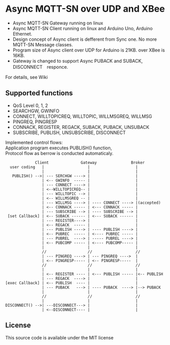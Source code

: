 Async MQTT-SN  over UDP and XBee 
======
*  Async MQTT-SN Gateway running on linux       
*  Async MQTT-SN Client  running on linux and Arduino Uno, Arduino Ethernet.       
*  Design concept of Async client is defferent from Sync one. No more MQTT-SN Message classes.    
*  Program size of Async client over UDP for Arduino is 21KB.  over XBee is 16KB. 
*  Gateway is changed to support Async PUBACK and SUBACK, DISCONNECT　responce.    

For details, see Wiki    

Supported functions
-------------------

*  QoS Level 0, 1, 2    
*  SEARCHGW, GWINFO    
*  CONNECT, WILLTOPICREQ, WILLTOPIC, WILLMSGREQ, WILLMSG    
*  PINGREQ, PINGRESP    
*  CONNACK, REGISTER, REGACK, SUBACK, PUBACK, UNSUBACK     
*  SUBSCRIBE, PUBLISH, UNSUBSCRIBE, DISCONNECT    

Implemented control flows:  
   Application program executes PUBLISH() function,   
   Protocol flow as berrow is conducted automaticaly.  


                 Client              Gateway               Broker
      user coding   |                   |                    |      
                    |                   |                    |    
       PUBLISH() -->| --- SERCHGW ----> |                    |  
                    | <-- GWINFO  ----- |                    |  
                    | --- CONNECT ----> |                    |  
                    | <--WILLTOPICREQ-- |                    |  
                    | --- WILLTOPIC --> |                    |  
                    | <-- WILLMSGREQ -- |                    |  
                    | --- WILLMSG ----> | ---- CONNECT ----> |(accepted)     
                    | <-- CONNACK ----- | <--- CONNACK ----- |  
                    | --- SUBSCRIBE --> | ---- SUBSCRIBE --> |     
     [set Callback] | <-- SUBACK ------ | <--- SUBACK ------ |   
                    | --- REGISTER----> |                    |  
                    | <-- REGACK  ----- |                    |  
                    | --- PUBLISH ----> | ---- PUBLISH ----> |      
                    | <-- PUBREC  ----- | <---- PUBREC ----- |    
                    | --- PUBREL  ----> | ----- PUBREL ----> |    
                    | <-- PUBCOMP ----- | <---- PUBCOMP----- |        
                    |                   |                    |        
                    //                  //                   //      
                    | --- PINGREQ ----> | --- PINGREQ ---->  |         
                    | <-- PINGRESP----- | <-- PINGRESP-----  |                    
                    //                  //                   //    
                    |                   |                    |    
                    | <-- REGISTER ---- | <--- PUBLISH ----- |<-- PUBLISH  
                    | --- REGACK  ----> |                    |  
    [exec Callback] | <-- PUBLISH  ---- |                    |  
                    | --- PUBACK   ---> | ---- PUBACK  ----> |--> PUBACK  
                    |                   |                    |  
                    //                  //                   //       
                    |                   |                    |    
    DISCONNECT() -->| ---DISCONNECT---> |                    |  
                    | <--DISCONNECT---- |                    |           
                
License
-------------------
This source code is available under the MIT license 
  

